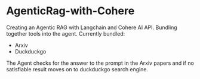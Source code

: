 # AgenticRag-with-Cohere
Creating an Agentic RAG with Langchain and Cohere AI API. 
Bundling together tools into the agent.
Currently bundled:
- Arxiv
- Duckduckgo

The Agent checks for the answer to the prompt in the Arxiv papers and if no satisfiable result moves on to duckduckgo search engine.
